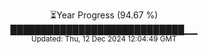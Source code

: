 <p align="center">
⏳Year Progress (94.67 %)<br>
████████████████████████████▁▁ <br>
<sub>Updated: Thu, 12 Dec 2024 12:04:49 GMT</sub>
</p>

